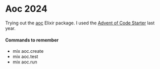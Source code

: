 # Aoc 2024

Trying out the [aoc](https://github.com/lud/aoc) Elixir package. I used the [Advent of Code Starter](https://github.com/mhanberg/advent-of-code-elixir-starter) last year.

#### Commands to remember

- mix aoc.create
- mix aoc.test
- mix aoc.run

